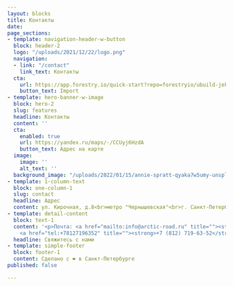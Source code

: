 ```yaml
---
layout: blocks
title: Контакты
date: 
page_sections:
- template: navigation-header-w-button
  block: header-2
  logo: "/uploads/2021/12/22/logo.png"
  navigation:
  - link: "/contact"
    link_text: Контакты
  cta:
    url: https://app.forestry.io/quick-start?repo=forestryio/ubuild-jekyll&provider=github&engine=jekyll
    button_text: Import
- template: hero-banner-w-image
  block: hero-2
  slug: features
  headline: Контакты
  content: ''
  cta:
    enabled: true
    url: https://yandex.ru/maps/-/CCUyj6HzdA
    button_text: Адрес на карте
  image:
    image: ''
    alt_text: ''
  background_image: "/uploads/2022/01/15/annie-spratt-qyaka7w5umy-unsplash.jpg"
- template: 1-column-text
  block: one-column-1
  slug: contact
  headline: Адрес
  content: ул. Кирочная, д.8<br>метро "Чернышевская"<br>г. Санкт-Петербург
- template: detail-content
  block: text-1
  content: '<p>Почта: <a href="mailto:info@arctic-road.ru" title=""><strong>info@arctic-road.ru</strong></a></p><p>Телефон:
    <a href="tel:+78127196352" title=""><strong>+7 (812) 719-63-52</strong></a></p>'
  headline: Свяжитесь с нами
- template: simple-footer
  block: footer-1
  content: Сделано с ❤️ в Санкт-Петербурге
published: false

---
```

